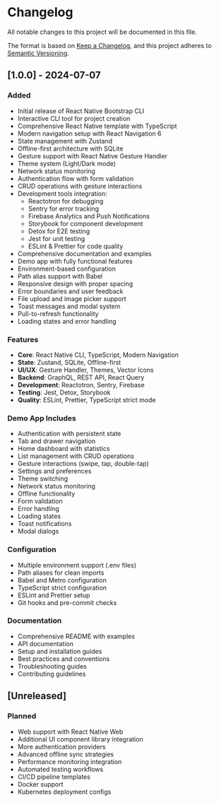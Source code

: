 # Changelog

All notable changes to this project will be documented in this file.

The format is based on [Keep a Changelog](https://keepachangelog.com/en/1.0.0/),
and this project adheres to [Semantic Versioning](https://semver.org/spec/v2.0.0.html).

## [1.0.0] - 2024-07-07

### Added
- Initial release of React Native Bootstrap CLI
- Interactive CLI tool for project creation
- Comprehensive React Native template with TypeScript
- Modern navigation setup with React Navigation 6
- State management with Zustand
- Offline-first architecture with SQLite
- Gesture support with React Native Gesture Handler
- Theme system (Light/Dark mode)
- Network status monitoring
- Authentication flow with form validation
- CRUD operations with gesture interactions
- Development tools integration:
  - Reactotron for debugging
  - Sentry for error tracking
  - Firebase Analytics and Push Notifications
  - Storybook for component development
  - Detox for E2E testing
  - Jest for unit testing
  - ESLint & Prettier for code quality
- Comprehensive documentation and examples
- Demo app with fully functional features
- Environment-based configuration
- Path alias support with Babel
- Responsive design with proper spacing
- Error boundaries and user feedback
- File upload and image picker support
- Toast messages and modal system
- Pull-to-refresh functionality
- Loading states and error handling

### Features
- **Core**: React Native CLI, TypeScript, Modern Navigation
- **State**: Zustand, SQLite, Offline-first
- **UI/UX**: Gesture Handler, Themes, Vector Icons
- **Backend**: GraphQL, REST API, React Query
- **Development**: Reactotron, Sentry, Firebase
- **Testing**: Jest, Detox, Storybook
- **Quality**: ESLint, Prettier, TypeScript strict mode

### Demo App Includes
- Authentication with persistent state
- Tab and drawer navigation
- Home dashboard with statistics
- List management with CRUD operations
- Gesture interactions (swipe, tap, double-tap)
- Settings and preferences
- Theme switching
- Network status monitoring
- Offline functionality
- Form validation
- Error handling
- Loading states
- Toast notifications
- Modal dialogs

### Configuration
- Multiple environment support (.env files)
- Path aliases for clean imports
- Babel and Metro configuration
- TypeScript strict configuration
- ESLint and Prettier setup
- Git hooks and pre-commit checks

### Documentation
- Comprehensive README with examples
- API documentation
- Setup and installation guides
- Best practices and conventions
- Troubleshooting guides
- Contributing guidelines

## [Unreleased]

### Planned
- Web support with React Native Web
- Additional UI component library integration
- More authentication providers
- Advanced offline sync strategies
- Performance monitoring integration
- Automated testing workflows
- CI/CD pipeline templates
- Docker support
- Kubernetes deployment configs